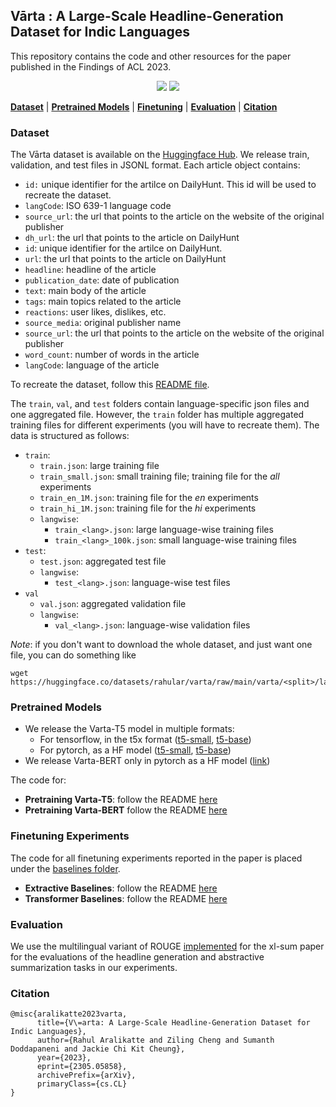 ## Vārta : A Large-Scale Headline-Generation Dataset for Indic Languages

This repository contains the code and other resources for the paper published in the Findings of ACL 2023.

<p align="center">
  <a href=""><img src="https://img.shields.io/badge/ACL-2023%20Findings-blue"></a>
  <a href="https://github.com/rahular/varta/blob/main/LICENSE">
    <img src="https://img.shields.io/badge/Apache%202.0-green">
  </a>
</p>

[**Dataset**](#dataset) |
[**Pretrained Models**](#pretrained-models) |
[**Finetuning**](#finetuning-experiments) |
[**Evaluation**](#evaluation) |
[**Citation**](#citation)

### Dataset
The Vārta dataset is available on the [Huggingface Hub](https://huggingface.co/datasets/rahular/varta). We release train, validation, and test files in JSONL format. Each article object contains: 
- `id:` unique identifier for the artilce on DailyHunt. This id will be used to recreate the dataset.
- `langCode`: ISO 639-1 language code
- `source_url`: the url that points to the article on the website of the original publisher
- `dh_url`: the url that points to the article on DailyHunt
- `id`: unique identifier for the artilce on DailyHunt.
- `url`: the url that points to the article on DailyHunt
- `headline`: headline of the article
- `publication_date`: date of publication
- `text`: main body of the article
- `tags`: main topics related to the article
- `reactions`: user likes, dislikes, etc.
- `source_media`: original publisher name
- `source_url`: the url that points to the article on the website of the original publisher
- `word_count`: number of words in the article
- `langCode`: language of the article

To recreate the dataset, follow this [README file](https://github.com/rahular/varta/tree/main/crawler#README.md).

The `train`, `val`, and `test` folders contain language-specific json files and one aggregated file. However, the `train` folder has multiple aggregated training files for different experiments (you will have to recreate them). The data is structured as follows:
- `train`:
  - `train.json`: large training file
  - `train_small.json`: small training file; training file for the *all* experiments
  - `train_en_1M.json`: training file for the *en* experiments
  - `train_hi_1M.json`: training file for the *hi* experiments
  - `langwise`:
    - `train_<lang>.json`: large language-wise training files
    - `train_<lang>_100k.json`: small language-wise training files
- `test`:
  - `test.json`: aggregated test file
  - `langwise`: 
    - `test_<lang>.json`: language-wise test files
- `val`
  - `val.json`: aggregated validation file
  - `langwise`: 
    - `val_<lang>.json`: language-wise validation files

*Note*: if you don't want to download the whole dataset, and just want one file, you can do something like
```
wget https://huggingface.co/datasets/rahular/varta/raw/main/varta/<split>/langwise/<split>_<lang>.json
```

### Pretrained Models
- We release the Varta-T5 model in multiple formats:
  - For tensorflow, in the t5x format ([t5-small](https://console.cloud.google.com/storage/browser/varta-eu/t5x/varta-t5-small-ckpts), [t5-base](https://console.cloud.google.com/storage/browser/varta-eu/t5x/varta-t5-base-ckpts))
  - For pytorch, as a HF model ([t5-small](https://huggingface.co/rahular/varta-t5-small), [t5-base](https://huggingface.co/rahular/varta-t5))
- We release Varta-BERT only in pytorch as a HF model ([link](https://huggingface.co/rahular/varta-bert))

The code for:
- **Pretraining Varta-T5**: follow the README [here](https://github.com/rahular/varta/tree/main/baselines/vartaT5#readme)
- **Pretraining Varta-BERT** follow the README [here](https://github.com/AI4Bharat/IndicBERT#readme)

### Finetuning Experiments
The code for all finetuning experiments reported in the paper is placed under the [baselines folder](https://github.com/rahular/varta/tree/main/baselines).
- **Extractive Baselines**: follow the README [here](https://github.com/rahular/varta/tree/main/baselines/extractive#readme)
- **Transformer Baselines**: follow the README [here](https://github.com/rahular/varta/blob/main/baselines/hf#readme)

### Evaluation
We use the multilingual variant of ROUGE [implemented](https://github.com/csebuetnlp/xl-sum/tree/master/multilingual_rouge_scoring) for the xl-sum paper for the evaluations of the headline generation and abstractive summarization tasks in our experiments. 

### Citation
```
@misc{aralikatte2023varta,
      title={V\=arta: A Large-Scale Headline-Generation Dataset for Indic Languages}, 
      author={Rahul Aralikatte and Ziling Cheng and Sumanth Doddapaneni and Jackie Chi Kit Cheung},
      year={2023},
      eprint={2305.05858},
      archivePrefix={arXiv},
      primaryClass={cs.CL}
}
```
